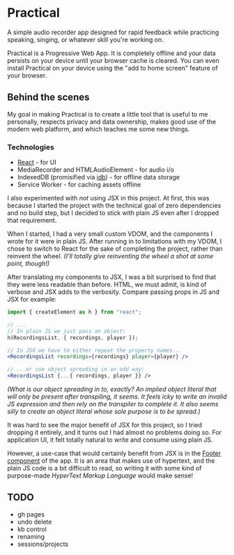 # Practical

A simple audio recorder app designed for rapid feedback while practicing speaking, singing, or whatever skill you're working on.

Practical is a Progressive Web App. It is completely offline and your data persists on your device until your browser cache is cleared. You can even install Practical on your device using the "add to home screen" feature of your browser.

## Behind the scenes

My goal in making Practical is to create a little tool that is useful to me personally, respects privacy and data ownership, makes good use of the modern web platform, and which teaches me some new things.

### Technologies

- [React](https://github.com/facebook/react) - for UI
- MediaRecorder and HTMLAudioElement - for audio i/o
- IndexedDB (promisified via [idb](https://github.com/jakearchibald/idb)) - for offline data storage
- Service Worker - for caching assets offline

I also experimented with _not_ using JSX in this project. At first, this was because I started the project with the technical goal of zero dependencies and no build step, but I decided to stick with plain JS even after I dropped that requirement.

When I started, I had a very small custom VDOM, and the components I wrote for it were in plain JS. After running in to limitations with my VDOM, I chose to switch to React for the sake of completing the project, rather than reinvent the wheel. _(I'll totally give reinventing the wheel a shot at some point, though!)_

After translating my components to JSX, I was a bit surprised to find that they were less readable than before. HTML, we must admit, is kind of verbose and JSX adds to the verbosity. Compare passing props in JS and JSX for example:

```js
import { createElement as h } from "react";

// ...
// In plain JS we just pass an object:
h(RecordingsList, { recordings, player });
```

```jsx
// In JSX we have to either repeat the property names...
<RecordingsList recordings={recordings} player={player} />
```

```jsx
// ...or use object spreading in an odd way:
<RecordingsList {...{ recordings, player }} />
```

_(What is our object spreading in to, exactly? An implied object literal that will only be present after transpiling, it seems. It feels icky to write an invalid JS expression and then rely on the transpiler to complete it. It also seems silly to create an object literal whose sole purpose is to be spread.)_

It was hard to see the major benefit of JSX for this project, so I tried dropping it entirely, and it turns out I had almost no problems doing so. For application UI, it felt totally natural to write and consume using plain JS.

However, a use-case that would certainly benefit from JSX is in the [Footer component](/src/components/Footer.js) of the app. It is an area that makes use of hypertext, and the plain JS code is a bit difficult to read, so writing it with some kind of purpose-made _HyperText Markup Language_ would make sense!

## TODO

- gh pages
- undo delete
- kb control
- renaming
- sessions/projects
